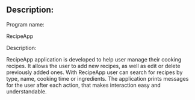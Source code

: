 ## Description:
 
Program name: 

RecipeApp


Description: 

RecipeApp application is developed to help user manage their cooking recipes. It allows the user to add new recipes, as well as edit or delete previously added ones. With RecipeApp user can search for recipes by type, name, cooking time or ingredients. The application prints messages for the user after each action, that makes interaction easy and understandable. 
 
